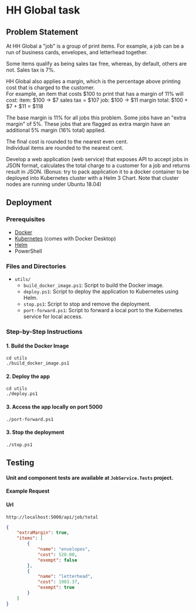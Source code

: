 # HH Global task

## Problem Statement
At HH Global a "job" is a group of print items.  For example, a job can be a run of business cards, envelopes, and letterhead together.

Some items qualify as being sales tax free, whereas, by default, others are not.  Sales tax is 7%.

HH Global also applies a margin, which is the percentage above printing cost that is charged to the customer.  
For example, an item that costs $100 to print that has a margin of 11% will cost:
item: $100 -> $7 sales tax = $107
job:  $100 -> $11 margin
total: $100 + $7 + $11 = $118

The base margin is 11% for all jobs this problem.  Some jobs have an "extra margin" of 5%.  These jobs that are flagged as extra margin have an additional 5% margin (16% total) applied.

The final cost is rounded to the nearest even cent.  
Individual items are rounded to the nearest cent.

Develop a web application (web service) that exposes API to accept jobs in JSON format, calculates the total charge to a customer for a job and returns result in JSON.
(Bonus: try to pack application it to a docker container to be deployed into Kubernetes cluster with a Helm 3 Chart. Note that cluster nodes are running under Ubuntu 18.04)

## Deployment



### Prerequisites

- [Docker](https://www.docker.com/products/docker-desktop)
- [Kubernetes](https://kubernetes.io/docs/tasks/tools/install-kubectl/) (comes with Docker Desktop)
- [Helm](https://helm.sh/docs/intro/install/)
- PowerShell

### Files and Directories

- `utils/`
  - `build_docker_image.ps1`: Script to build the Docker image.
  - `deploy.ps1`: Script to deploy the application to Kubernetes using Helm.
  - `stop.ps1`: Script to stop and remove the deployment.
  - `port-forward.ps1`: Script to forward a local port to the Kubernetes service for local access.

### Step-by-Step Instructions

#### 1. Build the Docker Image

```poweshell
cd utils
./build_docker_image.ps1
```

#### 2. Deploy the app
```poweshell
cd utils
./deploy.ps1
```
#### 3. Access the app locally on port 5000

```poweshell
./port-forward.ps1
```

#### 3. Stop the deployment

```poweshell
./stop.ps1
```


## Testing

#### Unit and component tests are available at `JobService.Tests` project.

#### Example Request 

#### Url
`http://localhost:5000/api/job/total`

```json
{
    "extraMargin": true,
    "items": [
        {
            "name": "envelopes",
            "cost": 520.00,
            "exempt": false
        },
        {
            "name": "letterhead",
            "cost": 1983.37,
            "exempt": true
        }
    ]
}